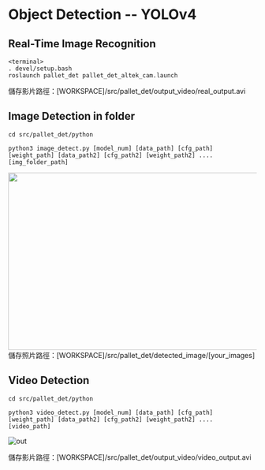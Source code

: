 # Object Detection -- YOLOv4

## Real-Time Image Recognition
```
<terminal>
. devel/setup.bash
roslaunch pallet_det pallet_det_altek_cam.launch
```
儲存影片路徑：[WORKSPACE]/src/pallet_det/output_video/real_output.avi

## Image Detection in folder
```
cd src/pallet_det/python

python3 image_detect.py [model_num] [data_path] [cfg_path] [weight_path] [data_path2] [cfg_path2] [weight_path2] .... [img_folder_path]
```
<img src="https://user-images.githubusercontent.com/95768254/236456035-0e73b0a5-d71f-42f1-b5cb-b80b1ca1a7db.jpg" width="640" height="360">
儲存照片路徑：[WORKSPACE]/src/pallet_det/detected_image/[your_images]

## Video Detection
```
cd src/pallet_det/python

python3 video_detect.py [model_num] [data_path] [cfg_path] [weight_path] [data_path2] [cfg_path2] [weight_path2] .... [video_path]
```
![out](https://user-images.githubusercontent.com/95768254/236455854-7898c16c-e89b-4385-8ad0-f8dea7f10e03.gif)

儲存影片路徑：[WORKSPACE]/src/pallet_det/output_video/video_output.avi
